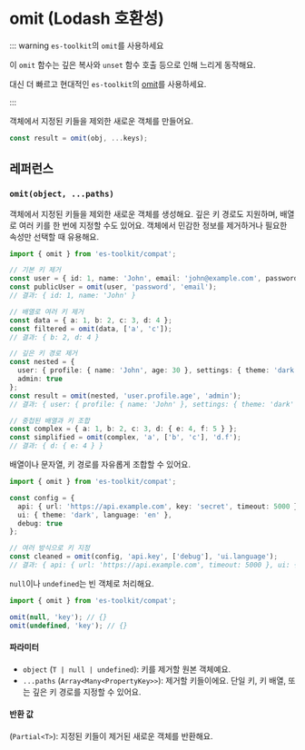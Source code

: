 # omit (Lodash 호환성)

::: warning `es-toolkit`의 `omit`를 사용하세요

이 `omit` 함수는 깊은 복사와 `unset` 함수 호출 등으로 인해 느리게 동작해요.

대신 더 빠르고 현대적인 `es-toolkit`의 [omit](../../object/omit.md)를 사용하세요.

:::

객체에서 지정된 키들을 제외한 새로운 객체를 만들어요.

```typescript
const result = omit(obj, ...keys);
```

## 레퍼런스

### `omit(object, ...paths)`

객체에서 지정된 키들을 제외한 새로운 객체를 생성해요. 깊은 키 경로도 지원하며, 배열로 여러 키를 한 번에 지정할 수도 있어요. 객체에서 민감한 정보를 제거하거나 필요한 속성만 선택할 때 유용해요.

```typescript
import { omit } from 'es-toolkit/compat';

// 기본 키 제거
const user = { id: 1, name: 'John', email: 'john@example.com', password: 'secret' };
const publicUser = omit(user, 'password', 'email');
// 결과: { id: 1, name: 'John' }

// 배열로 여러 키 제거
const data = { a: 1, b: 2, c: 3, d: 4 };
const filtered = omit(data, ['a', 'c']);
// 결과: { b: 2, d: 4 }

// 깊은 키 경로 제거
const nested = {
  user: { profile: { name: 'John', age: 30 }, settings: { theme: 'dark' } },
  admin: true
};
const result = omit(nested, 'user.profile.age', 'admin');
// 결과: { user: { profile: { name: 'John' }, settings: { theme: 'dark' } } }

// 중첩된 배열과 키 조합
const complex = { a: 1, b: 2, c: 3, d: { e: 4, f: 5 } };
const simplified = omit(complex, 'a', ['b', 'c'], 'd.f');
// 결과: { d: { e: 4 } }
```

배열이나 문자열, 키 경로를 자유롭게 조합할 수 있어요.

```typescript
import { omit } from 'es-toolkit/compat';

const config = {
  api: { url: 'https://api.example.com', key: 'secret', timeout: 5000 },
  ui: { theme: 'dark', language: 'en' },
  debug: true
};

// 여러 방식으로 키 지정
const cleaned = omit(config, 'api.key', ['debug'], 'ui.language');
// 결과: { api: { url: 'https://api.example.com', timeout: 5000 }, ui: { theme: 'dark' } }
```

`null`이나 `undefined`는 빈 객체로 처리해요.

```typescript
import { omit } from 'es-toolkit/compat';

omit(null, 'key'); // {}
omit(undefined, 'key'); // {}
```

#### 파라미터

- `object` (`T | null | undefined`): 키를 제거할 원본 객체예요.
- `...paths` (`Array<Many<PropertyKey>>`): 제거할 키들이에요. 단일 키, 키 배열, 또는 깊은 키 경로를 지정할 수 있어요.

#### 반환 값

(`Partial<T>`): 지정된 키들이 제거된 새로운 객체를 반환해요.

